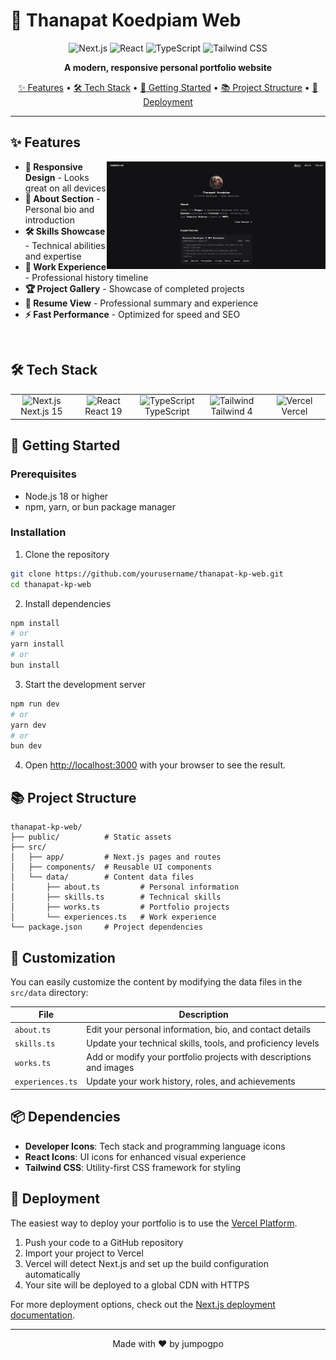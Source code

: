# 🌟 Thanapat Koedpiam Web

<div align="center">
  
![Next.js](https://img.shields.io/badge/Next.js-15-black?style=for-the-badge&logo=next.js)
![React](https://img.shields.io/badge/React-19-61DAFB?style=for-the-badge&logo=react)
![TypeScript](https://img.shields.io/badge/TypeScript-blue?style=for-the-badge&logo=typescript)
![Tailwind CSS](https://img.shields.io/badge/Tailwind_CSS-4-38B2AC?style=for-the-badge&logo=tailwind-css)

**A modern, responsive personal portfolio website**

[✨ Features](#-features) •
[🛠️ Tech Stack](#️-tech-stack) •
[🏁 Getting Started](#-getting-started) •
[📚 Project Structure](#-project-structure) •
[🚀 Deployment](#-deployment)

</div>

---

## ✨ Features

<img align="right" width="350" src="./images/preview.png" alt="Portfolio Screenshot" />

- **📱 Responsive Design** - Looks great on all devices
- **👤 About Section** - Personal bio and introduction
- **🛠️ Skills Showcase** - Technical abilities and expertise
- **💼 Work Experience** - Professional history timeline
- **🏆 Project Gallery** - Showcase of completed projects
- **📄 Resume View** - Professional summary and experience
- **⚡ Fast Performance** - Optimized for speed and SEO

<br clear="right"/>

## 🛠️ Tech Stack

<table>
  <tr>
    <td align="center" width="96">
      <img src="https://skillicons.dev/icons?i=nextjs" width="48" height="48" alt="Next.js" />
      <br>Next.js 15
    </td>
    <td align="center" width="96">
      <img src="https://skillicons.dev/icons?i=react" width="48" height="48" alt="React" />
      <br>React 19
    </td>
    <td align="center" width="96">
      <img src="https://skillicons.dev/icons?i=ts" width="48" height="48" alt="TypeScript" />
      <br>TypeScript
    </td>
    <td align="center" width="96">
      <img src="https://skillicons.dev/icons?i=tailwind" width="48" height="48" alt="Tailwind" />
      <br>Tailwind 4
    </td>
    <td align="center" width="96">
      <img src="https://skillicons.dev/icons?i=vercel" width="48" height="48" alt="Vercel" />
      <br>Vercel
    </td>
  </tr>
</table>

## 🏁 Getting Started

### Prerequisites

- Node.js 18 or higher
- npm, yarn, or bun package manager

### Installation

1. Clone the repository

```bash
git clone https://github.com/yourusername/thanapat-kp-web.git
cd thanapat-kp-web
```

2. Install dependencies

```bash
npm install
# or
yarn install
# or
bun install
```

3. Start the development server

```bash
npm run dev
# or
yarn dev
# or
bun dev
```

4. Open [http://localhost:3000](http://localhost:3000) with your browser to see the result.

## 📚 Project Structure

```
thanapat-kp-web/
├── public/          # Static assets
├── src/
│   ├── app/         # Next.js pages and routes
│   ├── components/  # Reusable UI components
│   └── data/        # Content data files
│       ├── about.ts         # Personal information
│       ├── skills.ts        # Technical skills
│       ├── works.ts         # Portfolio projects
│       └── experiences.ts   # Work experience
└── package.json     # Project dependencies
```

## 🎨 Customization

You can easily customize the content by modifying the data files in the `src/data` directory:

| File             | Description                                                        |
| ---------------- | ------------------------------------------------------------------ |
| `about.ts`       | Edit your personal information, bio, and contact details           |
| `skills.ts`      | Update your technical skills, tools, and proficiency levels        |
| `works.ts`       | Add or modify your portfolio projects with descriptions and images |
| `experiences.ts` | Update your work history, roles, and achievements                  |

## 📦 Dependencies

- **Developer Icons**: Tech stack and programming language icons
- **React Icons**: UI icons for enhanced visual experience
- **Tailwind CSS**: Utility-first CSS framework for styling

## 🚀 Deployment

The easiest way to deploy your portfolio is to use the [Vercel Platform](https://vercel.com/new).

1. Push your code to a GitHub repository
2. Import your project to Vercel
3. Vercel will detect Next.js and set up the build configuration automatically
4. Your site will be deployed to a global CDN with HTTPS

For more deployment options, check out the [Next.js deployment documentation](https://nextjs.org/docs/app/building-your-application/deploying).

---

<div align="center">
  
Made with ❤️ by jumpogpo

</div>
